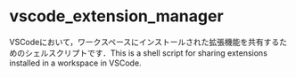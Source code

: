 # vscode_extension_manager
VSCodeにおいて，ワークスペースにインストールされた拡張機能を共有するためのシェルスクリプトです．This is a shell script for sharing extensions installed in a workspace in VSCode.
